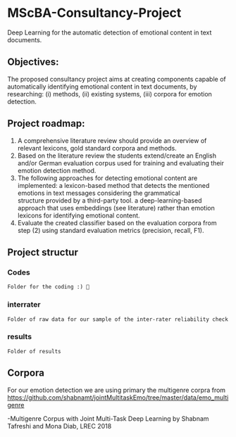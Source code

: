 # MScBA-Consultancy-Project
Deep Learning for the automatic detection of emotional content in text documents.

## Objectives:

The proposed consultancy project aims at creating components capable of automatically identifying
emotional content in text documents, by researching:
    (i) methods, 
    (ii) existing systems,
    (iii) corpora for emotion detection. 
    
## Project roadmap:

1.  A comprehensive literature review should provide an overview of relevant lexicons, gold standard corpora and methods.
2.  Based on the literature review the students extend/create an English and/or German evaluation corpus 
    used for training and evaluating  their emotion detection method.
3.  The following approaches for detecting emotional content are implemented:
  a lexicon-based method that detects the mentioned emotions in text messages considering the grammatical <br/> structure provided by a third-party tool.
  a deep-learning-based approach that uses embeddings (see literature) 
    rather than emotion lexicons for identifying emotional content.
4.  Evaluate the created classifier based on the evaluation corpora from step (2) 
    using standard evaluation metrics (precision, recall, F1).
    
## Project structur
### Codes
    Folder for the coding :) 🤩
### interrater
    Folder of raw data for our sample of the inter-rater reliability check
### results
    Folder of results

## Corpora
For our emotion detection we are using primary the multigenre corpra from https://github.com/shabnamt/jointMultitaskEmo/tree/master/data/emo_multigenre

-Multigenre Corpus with Joint Multi-Task Deep Learning by Shabnam Tafreshi and Mona Diab, LREC 2018
  

